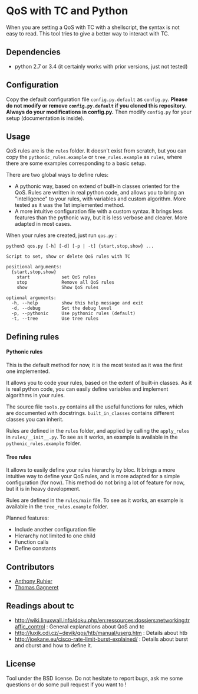 QoS with TC and Python
======================

When you are setting a QoS with TC with a shellscript, the syntax is not easy
to read. This tool tries to give a better way to interact with TC.

Dependencies
------------
  * python 2.7 or 3.4 (it certainly works with prior versions, just not tested)


Configuration
-------------

Copy the default configuration file `config.py.default` as `config.py`.
<b>Please do not modify or remove `config.py.default` if you cloned this
repository.  Always do your modifications in config.py.</b> Then modify
`config.py` for your setup (documentation is inside).


Usage
-----

QoS rules are is the `rules` folder. It doesn't exist from scratch, but you can
copy the `pythonic_rules.example` or `tree_rules.example` as `rules`, where
there are some examples corresponding to a basic setup.

There are two global ways to define rules:
 * A pythonic way, based on extend of built-in classes oriented for the QoS.
   Rules are written in real python code, and allows you to bring an
   "intelligence" to your rules, with variables and custom algorithm. More
   tested as it was the 1st implemented method.
 * A more intuitive configuration file with a custom syntax. It brings less
   features than the pythonic way, but it is less verbose and clearer. More
   adapted in most cases.


When your rules are created, just run `qos.py` :
```
python3 qos.py [-h] [-d] [-p | -t] {start,stop,show} ...

Script to set, show or delete QoS rules with TC

positional arguments:
  {start,stop,show}
    start            set QoS rules
    stop             Remove all QoS rules
    show             Show QoS rules

optional arguments:
  -h, --help         show this help message and exit
  -d, --debug        Set the debug level
  -p, --pythonic     Use pythonic rules (default)
  -t, --tree         Use tree rules
```

Defining rules
--------------

#### Pythonic rules

This is the default method for now, it is the most tested as it was the first
one implemented.

It allows you to code your rules, based on the extent of built-in classes. As
it is real python code, you can easily define variables and implement
algorithms in your rules.

The source file `tools.py` contains all the useful functions for rules, which
are documented with docstrings. `built_in_classes` contains different classes
you can inherit.

Rules are defined in the `rules` folder, and applied by calling the
`apply_rules` in `rules/__init__.py`. To see as it works, an example is
available in the `pythonic_rules.example` folder.


#### Tree rules

It allows to easily define your rules hierarchy by bloc. It brings a more
intuitive way to define your QoS rules, and is more adapted for a simple
configuration (for now). This method do not bring a lot of feature for now, but
it is in heavy development.

Rules are defined in the `rules/main` file. To see as it works, an example is
available in the `tree_rules.example` folder.

Planned features:
 * Include another configuration file
 * Hierarchy not limited to one child
 * Function calls
 * Define constants


Contributors
------------

 * [Anthony Ruhier](https://github.com/Anthony25)
 * [Thomas Gagneret](https://github.com/tgagneret)


Readings about tc
-----------------

 * http://wiki.linuxwall.info/doku.php/en:ressources:dossiers:networking:traffic_control
   : General explanations about QoS and tc
 * http://luxik.cdi.cz/~devik/qos/htb/manual/userg.htm : Details about htb
 * http://joekane.eu/cisco-rate-limit-burst-explained/ : Details about burst
   and cburst and how to define it.


License
-------

Tool under the BSD license. Do not hesitate to report bugs, ask me some
questions or do some pull request if you want to !
